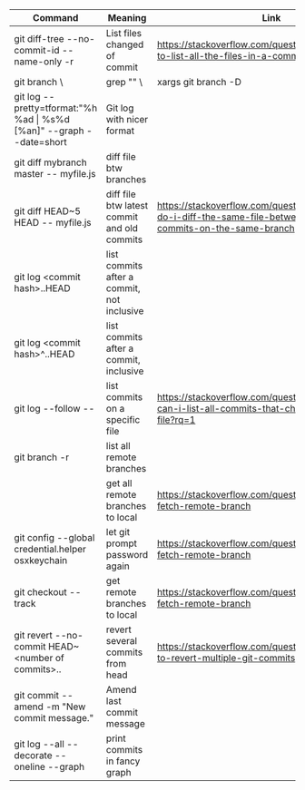 | Command                                                      | Meaning                                     | Link                                                         |
| ------------------------------------------------------------ | ------------------------------------------- | ------------------------------------------------------------ |
| git diff-tree --no-commit-id --name-only -r <commit hash>    | List files changed of commit                | https://stackoverflow.com/questions/424071/how-to-list-all-the-files-in-a-commit |
| git branch \\                                                | grep "<pattern>" \\                         | xargs git branch -D                                          |
| git log --pretty=tformat:"%h %ad \| %s%d [%an]" --graph --date=short | Git log with nicer format                   |                                                              |
| git diff mybranch master -- myfile.js                        | diff file btw branches                      |                                                              |
| git diff HEAD~5 HEAD -- myfile.js                            | diff file btw latest commit and old commits | https://stackoverflow.com/questions/3338126/how-do-i-diff-the-same-file-between-two-different-commits-on-the-same-branch |
| git log \<commit hash>..HEAD                                 | list commits after a commit, not inclusive  |                                                              |
| git log \<commit hash>^..HEAD                                | list commits after a commit, inclusive      |                                                              |
| git log --follow -- <filename>                               | list commits on a specific file             | https://stackoverflow.com/questions/3701404/how-can-i-list-all-commits-that-changed-a-specific-file?rq=1 |
| git branch -r                                                | list all remote branches                    |                                                              |
|                                                              | get all remote branches to local            | https://stackoverflow.com/questions/9537392/git-fetch-remote-branch |
| git config --global credential.helper osxkeychain            | let git prompt password again               | https://stackoverflow.com/questions/9537392/git-fetch-remote-branch |
| git checkout --track <branchname>                            | get remote branches to local                | https://stackoverflow.com/questions/9537392/git-fetch-remote-branch |
| git revert --no-commit HEAD~\<number of commits>..           | revert several commits from head            | https://stackoverflow.com/questions/1463340/how-to-revert-multiple-git-commits |
| git commit --amend -m "New commit message."                  | Amend last commit message                   |                                                              |
| git log --all --decorate --oneline --graph                   | print commits in fancy graph                |                                                              |

